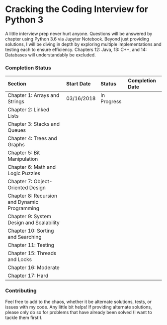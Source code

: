 # Cracking the Coding Interview for Python 3

A little interview prep never hurt anyone. Questions will be answered by chapter using Python 3.6 via Jupyter Notebook. Beyond just providing solutions, I will be diving in depth by exploring multiple implementations and testing each to ensure efficiency. Chapters 12: Java, 13: C++, and 14: Databases will understandably be excluded.

### Completion Status

| Section                                      | Start Date | Status      | Completion Date |
|:-------------------------------------------- |:---------- |:----------  |:--------------- |
| Chapter 1: Arrays and Strings                | 03/16/2018 | In Progress |                 |
| Chapter 2: Linked Lists                      |            |             |                 |
| Chapter 3: Stacks and Queues                 |            |             |                 |
| Chapter 4: Trees and Graphs                  |            |             |                 |
| Chapter 5: Bit Manipulation                  |            |             |                 |
| Chapter 6: Math and Logic Puzzles            |            |             |                 |
| Chapter 7: Object-Oriented Design            |            |             |                 |
| Chapter 8: Recursion and Dynamic Programming |            |             |                 |
| Chapter 9: System Design and Scalability     |            |             |                 |
| Chapter 10: Sorting and Searching            |            |             |                 |
| Chapter 11: Testing                          |            |             |                 |
| Chapter 15: Threads and Locks                |            |             |                 |
| Chapter 16: Moderate                         |            |             |                 |
| Chapter 17: Hard                             |            |             |                 ||



### Contributing

Feel free to add to the chaos, whether it be alternate solutions, tests, or issues with my code. Any little bit helps! If providing alternate solutions, please only do so for problems that have already been solved (I want to tackle them first!).
